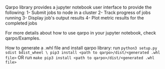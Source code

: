 Qarpo library provides a jupyter notebook user interface to provide the following:
1- Submit jobs to node in a cluster
2- Track progress of jobs running
3- Display job's output results
4- Plot metric results for the completed jobs

For more details about how to use qarpo in your jupyter notebook, check qarpo/Examples.

How to generate a .whl file and install qarpo library:
run `
python3 setup.py sdist bdist_wheel \
pip3 install <path to qarpo>/dist/<generated .whl file>
 `
OR
run `
make
pip3 install <path to qarpo>/dist/<generated .whl file>
`

